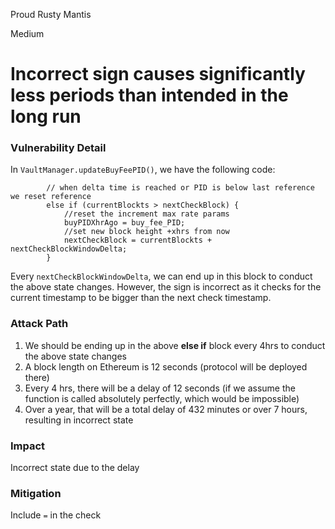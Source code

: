 Proud Rusty Mantis

Medium

# Incorrect sign causes significantly less periods than intended in the long run

### Vulnerability Detail

In `VaultManager.updateBuyFeePID()`, we have the following code:
```solidity
        // when delta time is reached or PID is below last reference we reset reference
        else if (currentBlockts > nextCheckBlock) {
            //reset the increment max rate params
            buyPIDXhrAgo = buy_fee_PID;
            //set new block height +xhrs from now
            nextCheckBlock = currentBlockts + nextCheckBlockWindowDelta;
        }
```
Every `nextCheckBlockWindowDelta`, we can end up in this block to conduct the above state changes. However, the sign is incorrect as it checks for the current timestamp to be bigger than the next check timestamp.
### Attack Path

1. We should be ending up in the above __else if__ block every 4hrs to conduct the above state changes
2. A block length on Ethereum is 12 seconds (protocol will be deployed there)
3. Every 4 hrs, there will be a delay of 12 seconds (if we assume the function is called absolutely perfectly, which would be impossible)
4. Over a year, that will be a total delay of 432 minutes or over 7 hours, resulting in incorrect state
### Impact

Incorrect state due to the delay

### Mitigation

Include `=` in the check
